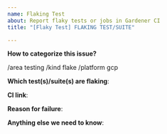 ```yaml
---
name: Flaking Test
about: Report flaky tests or jobs in Gardener CI
title: "[Flaky Test] FLAKING TEST/SUITE"

---
```


<!-- Please only use this template for submitting reports about flaky tests or jobs (pass or fail with no underlying change in code) in Gardener CI -->

**How to categorize this issue?**
<!--
Please select area, kind, and priority for this issue. This helps the community categorizing it.
Replace below TODOs or exchange the existing identifiers with those that fit best in your opinion.
If multiple identifiers make sense you can also state the commands multiple times, e.g.
  /area control-plane
  /area auto-scaling
  ...

"/area" identifiers:     audit-logging|auto-scaling|backup|certification|control-plane-migration|control-plane|cost|delivery|dev-productivity|disaster-recovery|documentation|high-availability|logging|metering|monitoring|networking|open-source|ops-productivity|os|performance|quality|robustness|scalability|security|storage|testing|usability|user-management
"/kind" identifiers:     api-change|bug|cleanup|discussion|enhancement|epic|impediment|poc|post-mortem|question|regression|task|technical-debt|test
-->
/area testing
/kind flake
/platform gcp

**Which test(s)/suite(s) are flaking**:

**CI link**:

**Reason for failure**:

**Anything else we need to know**:

